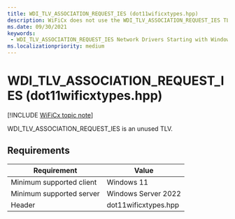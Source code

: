 ```yaml
---
title: WDI_TLV_ASSOCIATION_REQUEST_IES (dot11wificxtypes.hpp)
description: WiFiCx does not use the WDI_TLV_ASSOCIATION_REQUEST_IES TLV.
ms.date: 09/30/2021
keywords:
 - WDI_TLV_ASSOCIATION_REQUEST_IES Network Drivers Starting with Windows Vista
ms.localizationpriority: medium
---
```


# WDI\_TLV\_ASSOCIATION\_REQUEST\_IES (dot11wificxtypes.hpp)

[!INCLUDE [WiFiCx topic note](../includes/wificx-version-warning.md)]


WDI\_TLV\_ASSOCIATION\_REQUEST\_IES is an unused TLV.

## Requirements

|Requirement|Value|
|--- |--- |
|Minimum supported client|Windows 11|
|Minimum supported server|Windows Server 2022|
|Header|dot11wificxtypes.hpp|

 

 




